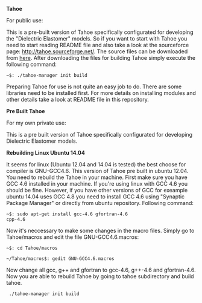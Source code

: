 <B>Tahoe</B>

For public use:

This is a pre-built version of Tahoe specifically configurated for developing the "Dielectric Elastomer" models. So if you want to start with Tahoe you need to start reading README file and also take a look at the sourceforce page: <a href="http://tahoe.sourceforge.net/">http://tahoe.sourceforge.net/</a>. The source files can be downloaded from <a href="http://sourceforge.net/projects/tahoe/">here</a>. After downloading the files for building Tahoe simply execute the following command:

<code>~$: ./tahoe-manager init build</code>

Preparing Tahoe for use is not quite an easy job to do. There are some libraries need to be installed first. For more details on installing modules and other details take a look at README file in this repository.

<B>Pre Built Tahoe</B>

For my own private use:

This is a pre built version of Tahoe specifically configurated for developing Dielectric Elastomer models.

<B>Rebuilding Linux Ubuntu 14.04</B>

It seems for linux (Ubuntu 12.04 and 14.04 is tested) the best choose for compiler is GNU-GCC4.6. This version of Tahoe pre built in ubuntu 12.04. You need to rebuild the Tahoe in your machine. First make sure you have GCC 4.6 installed in your machine. If you're using linux with GCC 4.6 you should be fine. However, if you have other versions of GCC for exeample ubuntu 14.04 uses GCC 4.8 you need to install GCC 4.6 using "Synaptic Package Manager" or directly from ubuntu repository. Following command:

<code>~$: sudo apt-get install gcc-4.6 gfortran-4.6 cpp-4.6</code>

Now it's neccessary to make some changes in the macro files. Simply go to Tahoe/macros and edit the file GNU-GCC4.6.macros: 

<code>~$: cd Tahoe/macros</code>

<code>~/Tahoe/macros$: gedit GNU-GCC4.6.macros</code>

Now change all gcc, g++ and gfortran to gcc-4.6, g++-4.6 and gfortran-4.6. Now you are able to rebuild Tahoe by going to tahoe subdirectory and build tahoe. 

<code> ./tahoe-manager init build</code>
